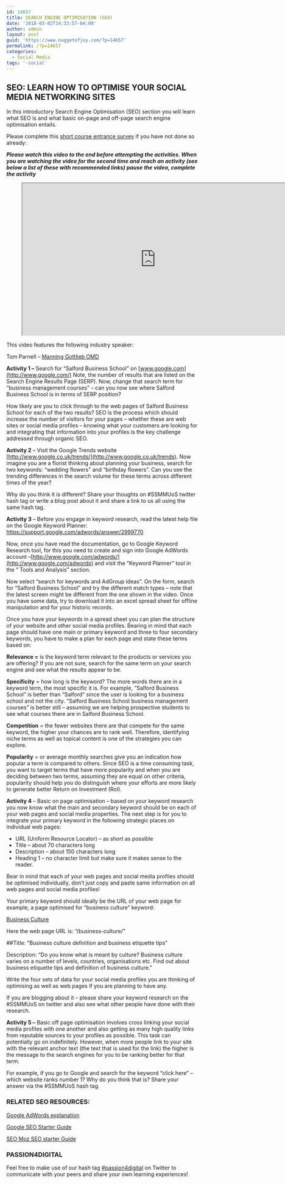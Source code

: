```yaml
---
id: 14657
title: SEARCH ENGINE OPTIMISATION (SEO)
date: '2018-03-02T14:33:57-04:00'
author: admin
layout: post
guid: 'https://www.nuggetofjoy.com/?p=14657'
permalink: /?p=14657
categories:
  - Social Media
tags: '-social'
---
```


## SEO: LEARN HOW TO OPTIMISE YOUR SOCIAL MEDIA NETWORKING SITES

In this introductory Search Engine Optimisation (SEO) section you will learn what SEO is and what basic on-page and off-page search engine optimisation entails.

Please complete this [short course entrance survey](https://docs.google.com/forms/d/1iamq46rLCcjOA6rIZT4BV7a9Dn522IaxO_DRt5zZg4U/viewform) if you have not done so already:

***Please watch this video to the end before attempting the activities. When you are watching the video for the second time and reach an activity (see below a list of these with recommended links) pause the video, complete the activity***

<figure><iframe allowfullscreen="allowfullscreen" height="400" loading="lazy" src="https://www.youtube.com/embed/zw27cRcwtM0" width="700"></iframe></figure>  
This video features the following industry speaker:

Tom Parnell – [Manning Gottlieb OMD](http://ukgroup.omd.com/mgomd)

**Activity 1 –** Search for “Salford Business School” on [www.google.com](http://www.google.com/) Note, the number of results that are listed on the Search Engine Results Page (SERP). Now, change that search term for “business management courses” – can you now see where Salford Business School is in terms of SERP position?

How likely are you to click through to the web pages of Salford Business School for each of the two results? SEO is the process which should increase the number of visitors for your pages – whether these are web sites or social media profiles – knowing what your customers are looking for and integrating that information into your profiles is the key challenge addressed through organic SEO.

**Activity 2** – Visit the Google Trends website [http://www.google.co.uk/trends/](http://www.google.co.uk/trends). Now imagine you are a florist thinking about planning your business, search for two keywords: “wedding flowers” and “birthday flowers”. Can you see the trending differences in the search volume for these terms across different times of the year?

Why do you think it is different? Share your thoughts on #SSMMUoS twitter hash tag or write a blog post about it and share a link to us all using the same hash tag.

**Activity 3** – Before you engage in keyword research, read the latest help file on the Google Keyword Planner: <https://support.google.com/adwords/answer/2999770>

Now, once you have read the documentation, go to Google Keyword Research tool, for this you need to create and sign into Google AdWords account –[http://www.google.com/adwords/](http://www.google.com/adwords) and visit the “Keyword Planner” tool in the “ Tools and Analysis” section.

Now select “search for keywords and AdGroup ideas”. On the form, search for “Salford Business School” and try the different match types – note that the latest screen might be different from the one shown in the video. Once you have some data, try to download it into an excel spread sheet for offline manipulation and for your historic records.

Once you have your keywords in a spread sheet you can plan the structure of your website and other social media profiles. Bearing in mind that each page should have one main or primary keyword and three to four secondary keywords, you have to make a plan for each page and state these terms based on:

**Relevance =** is the keyword term relevant to the products or services you are offering? If you are not sure, search for the same term on your search engine and see what the results appear to be.

**Specificity** = how long is the keyword? The more words there are in a keyword term, the most specific it is. For example, “Salford Business School” is better than “Salford” since the user is looking for a business school and not the city. “Salford Business School business management courses” is better still – assuming we are helping prospective students to see what courses there are in Salford Business School.

**Competition** = the fewer websites there are that compete for the same keyword, the higher your chances are to rank well. Therefore, identifying niche terms as well as topical content is one of the strategies you can explore.

**Popularity** = or average monthly searches give you an indication how popular a term is compared to others. Since SEO is a time consuming task, you want to target terms that have more popularity and when you are deciding between two terms, assuming they are equal on other criteria, popularity should help you do distinguish where your efforts are more likely to generate better Return on Investment (RoI).

**Activity 4** – Basic on page optimisation – based on your keyword research you now know what the main and secondary keyword should be on each of your web pages and social media properties. The next step is for you to integrate your primary keyword in the following strategic places on individual web pages:

- URL (Uniform Resource Locator) – as short as possible
- Title – about 70 characters long
- Description – about 150 characters long
- Heading 1 – no character limit but make sure it makes sense to the reader.

Bear in mind that each of your web pages and social media profiles should be optimised individually, don’t just copy and paste same information on all web pages and social media profiles!

Your primary keyword should ideally be the URL of your web page for example, a page optimised for “business culture” keyword:

[Business Culture](https://businessculture.org/business-culture/)

<iframe class="wp-embedded-content" data-secret="35qbk4HFH7" frameborder="0" height="282" loading="lazy" marginheight="0" marginwidth="0" sandbox="allow-scripts" scrolling="no" security="restricted" src="https://businessculture.org/business-culture/embed/#?secret=JMqCgL34IS#?secret=35qbk4HFH7" style="position: absolute; visibility: hidden;" title="“Business Culture” — Business Culture" width="500"></iframe></figure>Here the web page URL is: “/business-culture/”

##Title: “Business culture definition and business etiquette tips”

Description: “Do you know what is meant by culture? Business culture varies on a number of levels, countries, organisations etc. Find out about business etiquette tips and definition of business culture.”

Write the four sets of data for your social media profiles you are thinking of optimising as well as web pages if you are planning to have any.

If you are blogging about it – please share your keyword research on the #SSMMUoS on twitter and also see what other people have done with their research.

**Activity 5 –** Basic off page optimisation involves cross linking your social media profiles with one another and also getting as many high quality links from reputable sources to your profiles as possible. This task can potentially go on indefinitely. However, when more people link to your site with the relevant anchor text (the text that is used for the link) the higher is the message to the search engines for you to be ranking better for that term.

For example, if you go to Google and search for the keyword “click here” – which website ranks number 1? Why do you think that is? Share your answer via the #SSMMUoS hash tag.

### RELATED SEO RESOURCES:

[Google AdWords explanation](https://support.google.com/adwords/answer/2999770?hl=en-GB&ref_topic=3175091)

[Google SEO Starter Guide](http://static.googleusercontent.com/external_content/untrusted_dlcp/www.google.co.uk/en/uk/webmasters/docs/search-engine-optimization-starter-guide.pdf)


[SEO Moz SEO starter Guide](http://moz.com/beginners-guide-to-seo)

### PASSION4DIGITAL

Feel free to make use of our hash tag [\#passion4digital](https://twitter.com/search?q=%23passion4digital) on Twitter to communicate with your peers and share your own learning experiences!
